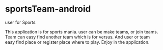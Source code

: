 # sportsTeam-android
user for Sports

This application is for sports mania. user can be make teams, or join teams.
Team can easy find another team which is for versus. 
And user or team easy find place or register place where to play.
Enjoy in the application.
